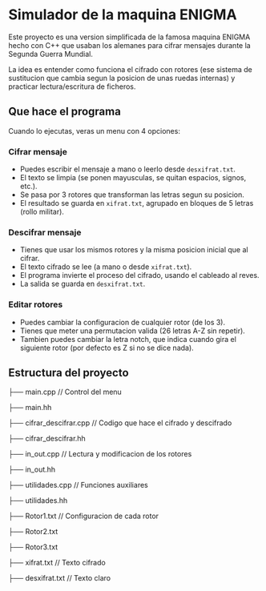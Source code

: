 # Simulador de la maquina ENIGMA

Este proyecto es una version simplificada de la famosa maquina ENIGMA hecho con C++ que usaban los alemanes para cifrar mensajes durante la Segunda Guerra Mundial.

La idea es entender como funciona el cifrado con rotores (ese sistema de sustitucion que cambia segun la posicion de unas ruedas internas) y practicar lectura/escritura de ficheros.

## Que hace el programa

Cuando lo ejecutas, veras un menu con 4 opciones:


### Cifrar mensaje

- Puedes escribir el mensaje a mano o leerlo desde `desxifrat.txt`.
- El texto se limpia (se ponen mayusculas, se quitan espacios, signos, etc.).
- Se pasa por 3 rotores que transforman las letras segun su posicion.
- El resultado se guarda en `xifrat.txt`, agrupado en bloques de 5 letras (rollo militar).

### Descifrar mensaje

- Tienes que usar los mismos rotores y la misma posicion inicial que al cifrar.
- El texto cifrado se lee (a mano o desde `xifrat.txt`).
- El programa invierte el proceso del cifrado, usando el cableado al reves.
- La salida se guarda en `desxifrat.txt`.

### Editar rotores

- Puedes cambiar la configuracion de cualquier rotor (de los 3).
- Tienes que meter una permutacion valida (26 letras A-Z sin repetir).
- Tambien puedes cambiar la letra notch, que indica cuando gira el siguiente rotor (por defecto es Z si no se dice nada).

## Estructura del proyecto

├── main.cpp // Control del menu

├── main.hh

├── cifrar_descifrar.cpp // Codigo que hace el cifrado y descifrado

├── cifrar_descifrar.hh

├── in_out.cpp // Lectura y modificacion de los rotores

├── in_out.hh

├── utilidades.cpp // Funciones auxiliares

├── utilidades.hh

├── Rotor1.txt // Configuracion de cada rotor

├── Rotor2.txt

├── Rotor3.txt

├── xifrat.txt // Texto cifrado

├── desxifrat.txt // Texto claro

